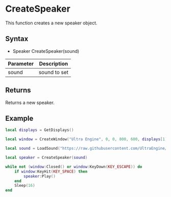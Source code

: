 # CreateSpeaker

This function creates a new speaker object.

## Syntax

- Speaker CreateSpeaker(sound)

| Parameter | Description |
|---|---|
| sound | sound to set |

## Returns

Returns a new speaker.

## Example

```lua
local displays = GetDisplays()

local window = CreateWindow("Ultra Engine", 0, 0, 800, 600, displays[1], WINDOW_TITLEBAR | WINDOW_CENTER)

local sound = LoadSound("https://raw.githubusercontent.com/UltraEngine/Documentation/master/Assets/Sound/notification.wav")

local speaker = CreateSpeaker(sound)

while not (window:Closed() or window:KeyDown(KEY_ESCAPE)) do
    if window:KeyHit(KEY_SPACE) then
        speaker:Play()
    end
    Sleep(16)
end
```
